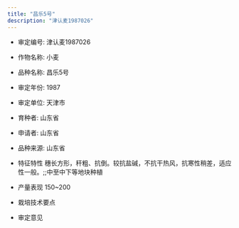 ```yaml
---
title: "昌乐5号"
description: "津认麦1987026"
---
```

* 审定编号:  津认麦1987026

*  作物名称:  小麦

*  品种名称:  昌乐5号

*  审定年份:  1987

*  审定单位:  天津市

* 育种者:  山东省

*  申请者:  山东省

*  品种来源:  山东省

*  特征特性
穗长方形，秆粗、抗倒。较抗盐碱，不抗干热风，抗寒性稍差，适应性一般。;;中至中下等地块种植

*  产量表现
150~200

*  栽培技术要点


*  审定意见

